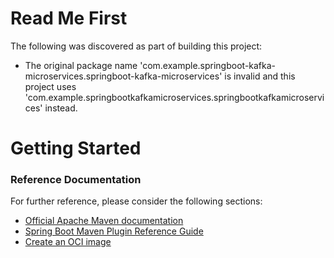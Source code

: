 # Read Me First
The following was discovered as part of building this project:

* The original package name 'com.example.springboot-kafka-microservices.springboot-kafka-microservices' is invalid and this project uses 'com.example.springbootkafkamicroservices.springbootkafkamicroservices' instead.

# Getting Started

### Reference Documentation
For further reference, please consider the following sections:

* [Official Apache Maven documentation](https://maven.apache.org/guides/index.html)
* [Spring Boot Maven Plugin Reference Guide](https://docs.spring.io/spring-boot/docs/2.3.5.RELEASE/maven-plugin/reference/html/)
* [Create an OCI image](https://docs.spring.io/spring-boot/docs/2.3.5.RELEASE/maven-plugin/reference/html/#build-image)

